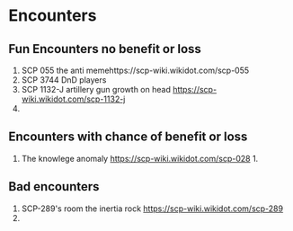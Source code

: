 # Encounters

## Fun Encounters no benefit or loss
1. SCP 055 the anti memehttps://scp-wiki.wikidot.com/scp-055
2. SCP 3744 DnD players
3. SCP 1132-J artillery gun growth on head https://scp-wiki.wikidot.com/scp-1132-j
4. 
## Encounters with chance of benefit or loss
1. The knowlege anomaly https://scp-wiki.wikidot.com/scp-028
   1. 

## Bad encounters
1. SCP-289's room the inertia rock https://scp-wiki.wikidot.com/scp-289
2. 